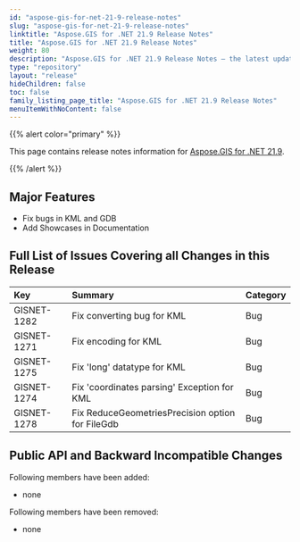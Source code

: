 ```yaml
---
id: "aspose-gis-for-net-21-9-release-notes"
slug: "aspose-gis-for-net-21-9-release-notes"
linktitle: "Aspose.GIS for .NET 21.9 Release Notes"
title: "Aspose.GIS for .NET 21.9 Release Notes"
weight: 80
description: "Aspose.GIS for .NET 21.9 Release Notes – the latest updates and fixes."
type: "repository"
layout: "release"
hideChildren: false
toc: false
family_listing_page_title: "Aspose.GIS for .NET 21.9 Release Notes"
menuItemWithNoContent: false
---
```


{{% alert color="primary" %}} 

This page contains release notes information for [Aspose.GIS for .NET 21.9](https://www.nuget.org/packages/Aspose.GIS/21.9.0).

{{% /alert %}} 
## **Major Features**
- Fix bugs in KML and GDB
- Add Showcases in Documentation
## **Full List of Issues Covering all Changes in this Release**

|**Key**|**Summary**|**Category**|
| :- | :- | :- |
|GISNET-1282|Fix converting bug for KML|Bug|
|GISNET-1271|Fix encoding for KML|Bug|
|GISNET-1275|Fix 'long' datatype for KML |Bug|
|GISNET-1274|Fix 'coordinates parsing' Exception for KML|Bug|
|GISNET-1278|Fix ReduceGeometriesPrecision option for FileGdb|Bug|

## **Public API and Backward Incompatible Changes**
Following members have been added:
- none

Following members have been removed:
- none